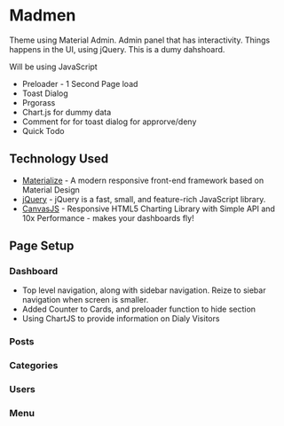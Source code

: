 # Madmen

Theme using Material Admin. Admin panel that has interactivity. Things happens in the UI, using jQuery.
This is a dumy dahshoard.

Will be using JavaScript 
* Preloader - 1 Second Page load
* Toast Dialog
* Prgorass
* Chart.js for dummy data
* Comment for for toast dialog for approrve/deny
* Quick Todo

## Technology Used
* [Materialize](https://materializecss.com/) - A modern responsive front-end framework based on Material Design
* [jQuery](https://jquery.com/) - jQuery is a fast, small, and feature-rich JavaScript library.
* [CanvasJS](https://canvasjs.com/) - Responsive HTML5 Charting Library with Simple API and 10x Performance - makes your dashboards fly!

## Page Setup


### Dashboard
* Top level navigation, along with sidebar navigation. Reize to siebar navigation when screen is smaller.
* Added Counter to Cards, and preloader function to hide section
* Using ChartJS to provide information on Dialy Visitors

### Posts

### Categories

### Users

### Menu


